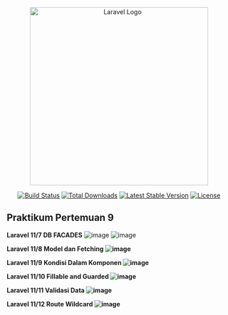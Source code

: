 <p align="center"><a href="https://laravel.com" target="_blank"><img src="https://raw.githubusercontent.com/laravel/art/master/logo-lockup/5%20SVG/2%20CMYK/1%20Full%20Color/laravel-logolockup-cmyk-red.svg" width="400" alt="Laravel Logo"></a></p>

<p align="center">
<a href="https://github.com/laravel/framework/actions"><img src="https://github.com/laravel/framework/workflows/tests/badge.svg" alt="Build Status"></a>
<a href="https://packagist.org/packages/laravel/framework"><img src="https://img.shields.io/packagist/dt/laravel/framework" alt="Total Downloads"></a>
<a href="https://packagist.org/packages/laravel/framework"><img src="https://img.shields.io/packagist/v/laravel/framework" alt="Latest Stable Version"></a>
<a href="https://packagist.org/packages/laravel/framework"><img src="https://img.shields.io/packagist/l/laravel/framework" alt="License"></a>
</p>

## Praktikum Pertemuan 9

<b>Laravel 11/7 DB FACADES</b>
![image](https://github.com/user-attachments/assets/900d27cc-01e2-4043-a80c-2de541fbf285)
![image](https://github.com/user-attachments/assets/b7698fd3-21b0-46f8-ab06-9b57b34b59d4)
<br>

<b>Laravel 11/8 Model dan Fetching<b>
![image](https://github.com/user-attachments/assets/f383fba4-4dca-44bd-8dd5-42dbd7725e53)
<br>

<b>Laravel 11/9 Kondisi Dalam Komponen</b>
![image](https://github.com/user-attachments/assets/f44787cf-e66b-45b4-954d-947ec8d1f663)
<br>

<b>Laravel 11/10 Fillable and Guarded</b>
![image](https://github.com/user-attachments/assets/0afc8172-8ae3-4c7d-8f20-c664e55cb680)
<br>

<b>Laravel 11/11 Validasi Data</b>
![image](https://github.com/user-attachments/assets/70898293-3c83-490e-9f91-6e02eb1632e4)
<br>

<b>Laravel 11/12 Route Wildcard</b>
![image](https://github.com/user-attachments/assets/1089a55c-8794-40ef-96b0-16649b50032b)
<br>




